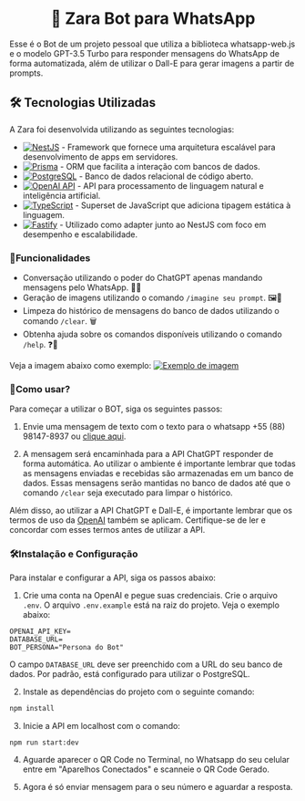 # <center> 🤖 Zara Bot para WhatsApp </center>

Esse é o Bot de um projeto pessoal que utiliza a biblioteca whatsapp-web.js e o modelo GPT-3.5 Turbo para responder mensagens do WhatsApp de forma automatizada, além de utilizar o Dall-E para gerar imagens a partir de prompts.

## 🛠️ Tecnologias Utilizadas
A Zara foi desenvolvida utilizando as seguintes tecnologias:

-   [![NestJS](https://img.shields.io/badge/-NestJS-FE0902?logo=nestjs&logoColor=white)](https://nestjs.com/) - Framework que fornece uma arquitetura escalável para desenvolvimento de apps em servidores.
-   [![Prisma](https://img.shields.io/badge/-Prisma-1B222D?logo=prisma&logoColor=white)](https://www.prisma.io/) - ORM que facilita a interação com bancos de dados.
-   [![PostgreSQL](https://img.shields.io/badge/-PostgreSQL-336791?logo=postgresql&logoColor=white)](https://www.postgresql.org/) - Banco de dados relacional de código aberto.
-   [![OpenAI API](https://img.shields.io/badge/-OpenAI-FF733E?logo=openai&logoColor=white)](https://beta.openai.com/) - API para processamento de linguagem natural e inteligência artificial.
-   [![TypeScript](https://img.shields.io/badge/-TypeScript-007ACC?logo=typescript&logoColor=white)](https://www.typescriptlang.org/) - Superset de JavaScript que adiciona tipagem estática à linguagem.
-   [![Fastify](https://img.shields.io/badge/-Fastify-202020?logo=fastify&logoColor=white)](https://www.fastify.io/) - Utilizado como adapter junto ao NestJS com foco em desempenho e escalabilidade.

### 🚀Funcionalidades

-   Conversação utilizando o poder do ChatGPT apenas mandando mensagens pelo WhatsApp. 🤝💬
-   Geração de imagens utilizando o comando `/imagine seu prompt`. 🖼️🤖
-   Limpeza do histórico de mensagens do banco de dados utilizando o comando `/clear`. 🗑️
-   Obtenha ajuda sobre os comandos disponíveis utilizando o comando `/help`. ❓🤔

Veja a imagem abaixo como exemplo:
[![Exemplo de imagem](https://i.postimg.cc/RVqv61bP/image.png)](https://postimg.cc/Tp8zBbxm)

###  🧪Como usar?

Para começar a utilizar o BOT, siga os seguintes passos:

1.  Envie uma mensagem de texto com o texto para o whatsapp +55 (88) 98147-8937 ou [clique aqui](https://wa.me/558881478937?text=Ola).
    
    
2. A mensagem será encaminhada para a API ChatGPT responder de forma automática. Ao utilizar o ambiente é importante lembrar que todas as mensagens enviadas e recebidas são armazenadas em um banco de dados. Essas mensagens serão mantidas no banco de dados até que o comando `/clear` seja executado para limpar o histórico.

Além disso, ao utilizar a API ChatGPT e Dall-E, é importante lembrar que os termos de uso da [OpenAI]([https://beta.openai.com/terms/](https://beta.openai.com/terms/)) também se aplicam. Certifique-se de ler e concordar com esses termos antes de utilizar a API.

### 🛠️Instalação e Configuração

Para instalar e configurar a API, siga os passos abaixo:

1.  Crie uma conta na OpenAI e pegue suas credenciais. Crie o arquivo `.env`. O arquivo `.env.example` está na raiz do projeto. Veja o exemplo abaixo:

```
OPENAI_API_KEY=
DATABASE_URL=
BOT_PERSONA="Persona do Bot"

```

O campo `DATABASE_URL` deve ser preenchido com a URL do seu banco de dados. Por padrão, está configurado para utilizar o PostgreSQL.

2.  Instale as dependências do projeto com o seguinte comando:

```bash
npm install
```

3.  Inicie a API em localhost com o comando:

```bash
npm run start:dev
```

4. Aguarde aparecer o QR Code no Terminal, no Whatsapp do seu celular entre em "Aparelhos Conectados" e scanneie o QR Code Gerado.

5. Agora é só enviar mensagem para o seu número e aguardar a resposta.